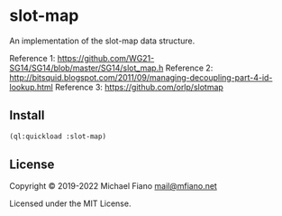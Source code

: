# slot-map

An implementation of the slot-map data structure.

Reference 1: https://github.com/WG21-SG14/SG14/blob/master/SG14/slot_map.h
Reference 2: http://bitsquid.blogspot.com/2011/09/managing-decoupling-part-4-id-lookup.html
Reference 3: https://github.com/orlp/slotmap

## Install

```lisp
(ql:quickload :slot-map)
```

## License

Copyright © 2019-2022 Michael Fiano <mail@mfiano.net>

Licensed under the MIT License.
